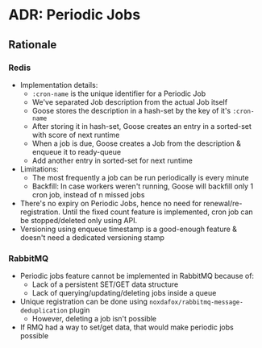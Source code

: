 ADR: Periodic Jobs
=============

Rationale
---------

### Redis
- Implementation details:
  - `:cron-name` is the unique identifier for a Periodic Job
  - We've separated Job description from the actual Job itself
  - Goose stores the description in a hash-set by the key of it's `:cron-name`
  - After storing it in hash-set, Goose creates an entry in a sorted-set with score of next runtime
  - When a job is due, Goose creates a Job from the description & enqueue it to ready-queue
  - Add another entry in sorted-set for next runtime
- Limitations:
  - The most frequently a job can be run periodically is every minute
  - Backfill: In case workers weren't running, Goose will backfill only 1 cron job, instead of n missed jobs
- There's no expiry on Periodic Jobs, hence no need for renewal/re-registration. Until the fixed count feature is implemented, cron job can be stopped/deleted only using API.
- Versioning using enqueue timestamp is a good-enough feature & doesn't need a dedicated versioning stamp

### RabbitMQ

- Periodic jobs feature cannot be implemented in RabbitMQ because of:
  - Lack of a persistent SET/GET data structure
  - Lack of querying/updating/deleting jobs inside a queue
- Unique registration can be done using `noxdafox/rabbitmq-message-deduplication` plugin
  - However, deleting a job isn't possible
- If RMQ had a way to set/get data, that would make periodic jobs possible
